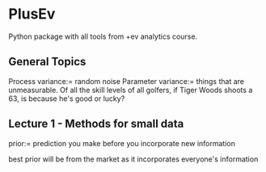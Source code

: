 # PlusEv
Python package with all tools from +ev analytics course.

## General Topics

Process variance:= random noise
Parameter variance:= things that are unmeasurable. Of all the skill levels of all golfers, if Tiger Woods shoots a 63, is because he's good or lucky? 


## Lecture 1 - Methods for small data

prior:= prediction you make before you incorporate new information

best prior will be from the market as it incorporates everyone's information
